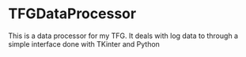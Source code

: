 # TFGDataProcessor
 This is a data processor for my TFG. It deals with log data to through a simple interface done with TKinter and Python


